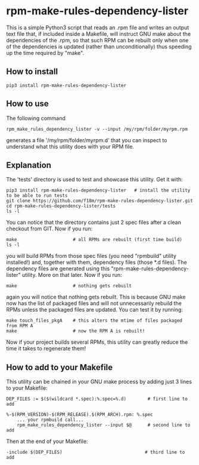 # rpm-make-rules-dependency-lister

This is a simple Python3 script that reads an .rpm file and writes an output text file 
that, if included inside a Makefile, will instruct GNU make about the dependencies 
of the .rpm, so that such RPM can be rebuilt only when one of the dependencies is updated 
(rather than unconditionally) thus speeding up the time required by "make".

## How to install

```
pip3 install rpm-make-rules-dependency-lister
```

## How to use

The following command
```
rpm_make_rules_dependency_lister -v --input /my/rpm/folder/myrpm.rpm
```
generates a file '/my/rpm/folder/myrpm.d' that you can inspect to understand what this utility does
with your RPM file.

## Explanation

The 'tests' directory is used to test and showcase this utility. Get it with:

```
pip3 install rpm-make-rules-dependency-lister   # install the utility to be able to run tests
git clone https://github.com/f18m/rpm-make-rules-dependency-lister.git
cd rpm-make-rules-dependency-lister/tests
ls -l
```

You can notice that the directory contains just 2 spec files after a clean checkout from GIT.
Now if you run:

```
make                     # all RPMs are rebuilt (first time build)
ls -l
```

you will build RPMs from those spec files (you need "rpmbuild" utility installed!) and, together
with them, dependency files (those *.d files). The dependency files are generated using this
"rpm-make-rules-dependency-lister" utility. More on that later.
Now if you run:

```
make                     # nothing gets rebuilt
```

again you will notice that nothing gets rebuilt. This is because GNU make now has the list of 
packaged files and will not unnecessarily rebuild the RPMs unless the packaged files are updated.
You can test it by running:

```
make touch_files_pkgA    # this alters the mtime of files packaged from RPM A
make                     # now the RPM A is rebuilt!
```

Now if your project builds several RPMs, this utility can greatly reduce the time it takes to
regenerate them!

## How to add to your Makefile

This utility can be chained in your GNU make process by adding just 3 lines to your Makefile:

```
DEP_FILES := $($(wildcard *.spec):%.spec=%.d)        # first line to add

%-$(RPM_VERSION)-$(RPM_RELEASE).$(RPM_ARCH).rpm: %.spec
	... your rpmbuild call...
	rpm_make_rules_dependency_lister --input $@      # second line to add
```

Then at the end of your Makefile:

```
-include $(DEP_FILES)                               # third line to add
```
